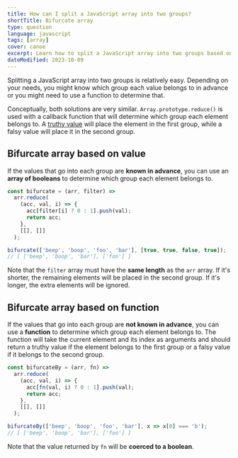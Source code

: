 ```yaml
---
title: How can I split a JavaScript array into two groups?
shortTitle: Bifurcate array
type: question
language: javascript
tags: [array]
cover: canoe
excerpt: Learn how to split a JavaScript array into two groups based on a function or an array of values.
dateModified: 2023-10-09
---
```


Splitting a JavaScript array into two groups is relatively easy. Depending on your needs, you might know which group each value belongs to in advance or you might need to use a function to determine that.

Conceptually, both solutions are very similar. `Array.prototype.reduce()` is used with a callback function that will determine which group each element belongs to. A [truthy value](/js/s/truthy-falsy-values) will place the element in the first group, while a falsy value will place it in the second group.

## Bifurcate array based on value

If the values that go into each group are **known in advance**, you can use an **array of booleans** to determine which group each element belongs to.

```js
const bifurcate = (arr, filter) =>
  arr.reduce(
    (acc, val, i) => {
      acc[filter[i] ? 0 : 1].push(val);
      return acc;
    },
    [[], []]
  );

bifurcate(['beep', 'boop', 'foo', 'bar'], [true, true, false, true]);
// [ ['beep', 'boop', 'bar'], ['foo'] ]
```

Note that the `filter` array must have the **same length** as the `arr` array. If it's shorter, the remaining elements will be placed in the second group. If it's longer, the extra elements will be ignored.

## Bifurcate array based on function

If the values that go into each group are **not known in advance**, you can use a **function** to determine which group each element belongs to. The function will take the current element and its index as arguments and should return a truthy value if the element belongs to the first group or a falsy value if it belongs to the second group.

```js
const bifurcateBy = (arr, fn) =>
  arr.reduce(
    (acc, val, i) => {
      acc[fn(val, i) ? 0 : 1].push(val);
      return acc;
    },
    [[], []]
  );

bifurcateBy(['beep', 'boop', 'foo', 'bar'], x => x[0] === 'b');
// [ ['beep', 'boop', 'bar'], ['foo'] ]
```

Note that the value returned by `fn` will be **coerced to a boolean**.
